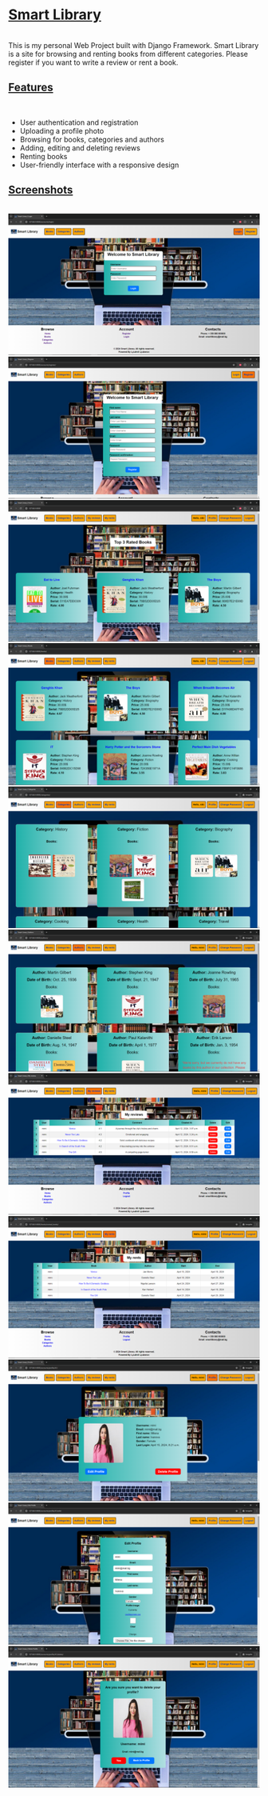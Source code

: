 <u><h1>Smart Library</h1></u><br>
This is my personal Web Project built with Django Framework. Smart Library is a site for browsing and renting books from different categories. Please register if you want to write a review or rent a book.
<u><h2>Features</h2></u><br>
- User authentication and registration
- Uploading a profile photo
- Browsing for books, categories and authors
- Adding, editing and deleting reviews
- Renting books
- User-friendly interface with a responsive design

<u><h2>Screenshots</h2></u><br>
![Login Page](images_for_readme/login.png)
![Register Page](images_for_readme/register.png)
![Home Page](images_for_readme/home_page.png)
![Books Page](images_for_readme/books.png)
![Categories Page](images_for_readme/categories.png)
![Authors Page](images_for_readme/authors.png)
![Reviews Page](images_for_readme/reviews.png)
![Rents Page](images_for_readme/rents.png)
![Profile Page](images_for_readme/profile.png)
![Edit Profile Page](images_for_readme/edit_profile.png)
![Delete Profile Page](images_for_readme/delete_profile.png)







